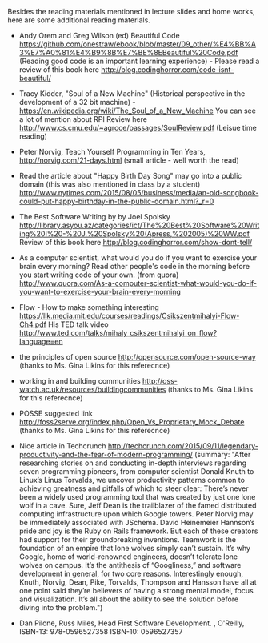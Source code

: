 Besides the reading materials mentioned in lecture slides and home works, here are some additional reading materials.

- Andy Orem and Greg Wilson (ed) Beautiful Code https://github.com/onestraw/ebook/blob/master/09_other/%E4%BB%A3%E7%A0%81%E4%B9%8B%E7%BE%8EBeautiful%20Code.pdf
  (Reading good code is an important learning experience) - Please read a review of this book here http://blog.codinghorror.com/code-isnt-beautiful/
  
- Tracy Kidder, "Soul of a New Machine" (Historical perspective in the development of a 32 bit machine) - https://en.wikipedia.org/wiki/The_Soul_of_a_New_Machine You can see a lot of mention about RPI
   Review here http://www.cs.cmu.edu/~agroce/passages/SoulReview.pdf  (Leisue time reading)
   
- Peter Norvig, Teach Yourself Programming in Ten Years, http://norvig.com/21-days.html (small article - well worth the read)

- Read the article about "Happy Birth Day Song" may go into a public domain (this was also mentioned in class by a student) http://www.nytimes.com/2015/08/05/business/media/an-old-songbook-could-put-happy-birthday-in-the-public-domain.html?_r=0

- The Best Software Writing by by Joel Spolsky http://library.asyou.az/categories/ict/The%20Best%20Software%20Writing%20I%20-%20J.%20Spolsky%20(Apress,%202005)%20WW.pdf  Review of this book here http://blog.codinghorror.com/show-dont-tell/

- As a computer scientist, what would you do if you want to exercise your brain every morning? Read other people's code in the morning before you start writing code of your own. (from quora) http://www.quora.com/As-a-computer-scientist-what-would-you-do-if-you-want-to-exercise-your-brain-every-morning

- Flow - How to make something interesting https://llk.media.mit.edu/courses/readings/Csikszentmihalyi-Flow-Ch4.pdf
His TED talk video http://www.ted.com/talks/mihaly_csikszentmihalyi_on_flow?language=en 
- the principles of open source http://opensource.com/open-source-way (thanks to Ms. Gina Likins for this referecnce)
-  working in and building communities http://oss-watch.ac.uk/resources/buildingcommunities (thanks to Ms. Gina Likins for this referecnce)
-  POSSE suggested link  http://foss2serve.org/index.php/Open_Vs_Proprietary_Mock_Debate  (thanks to Ms. Gina Likins for this referecnce)
- Nice article in Techcrunch http://techcrunch.com/2015/09/11/legendary-productivity-and-the-fear-of-modern-programming/ (summary:  "After researching stories on and conducting in-depth interviews regarding seven programming pioneers, from computer scientist Donald Knuth to Linux’s Linus Torvalds, we uncover productivity patterns common to achieving greatness and pitfalls of which to steer clear: There’s never been a widely used programming tool that was created by just one lone wolf in a cave. Sure, Jeff Dean is the trailblazer of the famed distributed computing infrastructure upon which Google towers. Peter Norvig may be immediately associated with JSchema. David Heinemeier Hannson’s pride and joy is the Ruby on Rails framework. But each of these creators had support for their groundbreaking inventions. Teamwork is the foundation of an empire that lone wolves simply can’t sustain. It’s why Google, home of world-renowned engineers, doesn’t tolerate lone wolves on campus. It’s the antithesis of “Googliness,” and software development in general, for two core reasons. Interestingly enough, Knuth, Norvig, Dean, Pike, Torvalds, Thompson and Hansson have all at one point said they’re believers of having a strong mental model, focus and visualization. It’s all about the ability to see the solution before diving into the problem.")

- Dan Pilone, Russ Miles, Head First Software Development. , O'Reilly, ISBN-13: 978-0596527358
ISBN-10: 0596527357 

